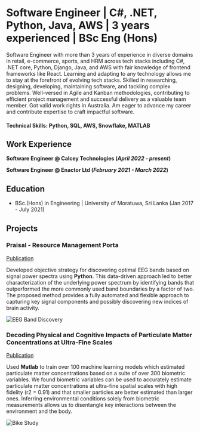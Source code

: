 # Software Engineer | C#, .NET, Python, Java, AWS | 3 years experienced | BSc Eng (Hons)

Software Engineer with more than 3 years of experience in diverse domains in retail, e-commerce, sports, and HRM across tech stacks including C#, .NET core, Python, Django, Java, and AWS with fair knowledge of frontend frameworks like React. Learning and adapting to any technology allows me to stay at the forefront of evolving tech stacks.
Skilled in researching, designing, developing, maintaining software, and tackling complex problems. Well-versed in Agile and Kanban methodologies, contributing to efficient project management and successful delivery as a valuable team member. Got valid work rights in Australia. Am eager to advance my career and contribute expertise to craft impactful software.

#### Technical Skills: Python, SQL, AWS, Snowflake, MATLAB

## Work Experience
**Software Engineer @ Calcey Technologies (_April 2022 - present_)**

**Software Engineer @ Enactor Ltd (_February 2021 - March  2022_)**

## Education
- BSc.(Hons) in Engineering | University of Moratuwa, Sri Lanka (Jan 2017 - July 2021)

## Projects
### Praisal - Resource Management Porta
[Publication](https://www.mdpi.com/1424-8220/22/8/3048)

Developed objective strategy for discovering optimal EEG bands based on signal power spectra using **Python**. This data-driven approach led to better characterization of the underlying power spectrum by identifying bands that outperformed the more commonly used band boundaries by a factor of two. The proposed method provides a fully automated and flexible approach to capturing key signal components and possibly discovering new indices of brain activity.

![EEG Band Discovery](/assets/img/eeg_band_discovery.jpeg)

### Decoding Physical and Cognitive Impacts of Particulate Matter Concentrations at Ultra-Fine Scales
[Publication](https://www.mdpi.com/1424-8220/22/11/4240)

Used **Matlab** to train over 100 machine learning models which estimated particulate matter concentrations based on a suite of over 300 biometric variables. We found biometric variables can be used to accurately estimate particulate matter concentrations at ultra-fine spatial scales with high fidelity (r2 = 0.91) and that smaller particles are better estimated than larger ones. Inferring environmental conditions solely from biometric measurements allows us to disentangle key interactions between the environment and the body.

![Bike Study](/assets/img/bike_study.jpeg)
